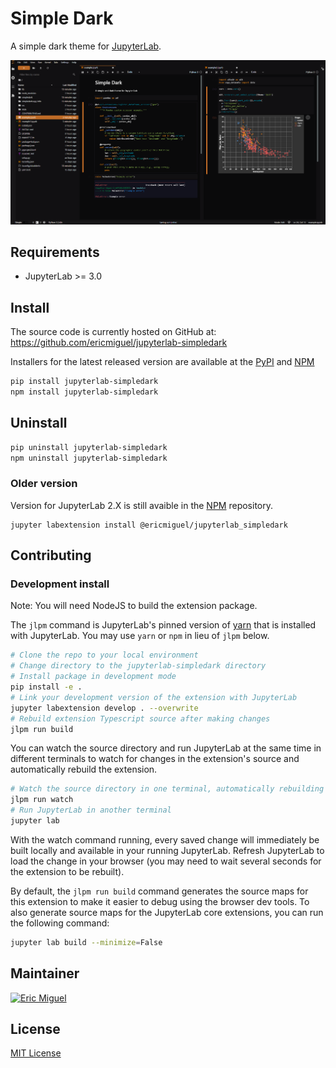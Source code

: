 # Simple Dark

A simple dark theme for [JupyterLab](https://jupyter.org/).

![Screenshot](https://github.com/ericmiguel/jupyterlab-simpledark/blob/master/screenshot.png?raw=true)

## Requirements

* JupyterLab >= 3.0

## Install

The source code is currently hosted on GitHub at: https://github.com/ericmiguel/jupyterlab-simpledark

Installers for the latest released version are available at the [PyPI](https://pypi.org/project/jupyterlab-simpledark) and [NPM](https://www.npmjs.com/package/jupyterlab-simpledark)

```bash
pip install jupyterlab-simpledark
npm install jupyterlab-simpledark
```

## Uninstall

```bash
pip uninstall jupyterlab-simpledark
npm uninstall jupyterlab-simpledark
```

### Older version

Version for JupyterLab 2.X is still avaible in the [NPM](https://www.npmjs.com/package/@ericmiguel/jupyterlab_simpledark) repository.

```
jupyter labextension install @ericmiguel/jupyterlab_simpledark
```

## Contributing

### Development install

Note: You will need NodeJS to build the extension package.

The `jlpm` command is JupyterLab's pinned version of
[yarn](https://yarnpkg.com/) that is installed with JupyterLab. You may use
`yarn` or `npm` in lieu of `jlpm` below.

```bash
# Clone the repo to your local environment
# Change directory to the jupyterlab-simpledark directory
# Install package in development mode
pip install -e .
# Link your development version of the extension with JupyterLab
jupyter labextension develop . --overwrite
# Rebuild extension Typescript source after making changes
jlpm run build
```

You can watch the source directory and run JupyterLab at the same time in different terminals to watch for changes in the extension's source and automatically rebuild the extension.

```bash
# Watch the source directory in one terminal, automatically rebuilding when needed
jlpm run watch
# Run JupyterLab in another terminal
jupyter lab
```

With the watch command running, every saved change will immediately be built locally and available in your running JupyterLab. Refresh JupyterLab to load the change in your browser (you may need to wait several seconds for the extension to be rebuilt).

By default, the `jlpm run build` command generates the source maps for this extension to make it easier to debug using the browser dev tools. To also generate source maps for the JupyterLab core extensions, you can run the following command:

```bash
jupyter lab build --minimize=False
```

## Maintainer

[![Eric Miguel](https://avatars1.githubusercontent.com/u/12076399?s=70)](https://github.com/ericmiguel)

## License

[MIT License](./LICENSE)